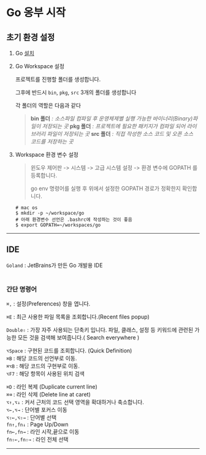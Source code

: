 # Go 옹부 시작
## 초기 환경 설정

1. Go [설치](https://golang.org/dl/)

2. Go Workspace 설정

   프로젝트를 진행할 폴더를 생성합니다.

   그후에 반드시 ```bin```, ```pkg```, ```src``` 3개의 폴더를 생성합니다

   각 폴더의 역할은 다음과 같다

   > **bin 폴더** *: 소스파일 컴파일 후 운영체제별 실행 가능한 바이너리(Binary)파일이 저장되는 곳*
   > **pkg 폴더** *: 프로젝트에 필요한 패키지가 컴파일 되어 라이브러리 파일이 저장되는 곳*
   > **src 폴더** *: 직접 작성한 소스 코드 및 오픈 소스 코드를 저장하는 곳*

3. Workspace 환경 변수 설정

   > 윈도우 제어판 -> 시스템 -> 고급 시스템 설정 -> 환경 변수에 GOPATH 를 등록합니다.
   >
   > go env 명령어를 실행 후 위에서 설정한 GOPATH 경로가 정확한지 확인합니다.

   ```
   # mac os
   $ mkdir -p ~/workspace/go
   # 아래 환경변수 선언은 .bashrc에 작성하는 것이 좋음
   $ export GOPATH=~/workspaces/go
   ```

---
## **IDE**
`Goland` : JetBrains가 만든 Go 개발용 IDE  
<br>

### **간단 명령어**
`⌘,` : 설정(Preferences) 창을 엽니다.

`⌘E` : 최근 사용한 파일 목록을 조회합니다.(Recent files popup)

`Double⇧` : 가장 자주 사용되는 단축키 입니다. 파일, 클래스, 설정 등 키워드에 관련된 가능한 모든 것을 검색해 보여줍니다.( Search everywhere )

`⌥Space` : 구현된 코드를 조회합니다. (Quick Definition)  
`⌘B` : 해당 코드의 선언부로 이동.  
`⌘⌥B` : 해당 코드의 구현부로 이동.  
`⌥F7` : 해당 항목이 사용된 위치 검색   

`⌘D` : 라인 복제 (Duplicate current line)  
`⌘⌫` : 라인 삭제 (Delete line at caret)  
`⌥↑,⌥↓` : 커서 근처의 코드 선택 영역을 확대하거나 축소합니다.  
`⌥←,⌥→` : 단어별 포커스 이동  
`⌥⇧←,⌥⇧→` : 단어별 선택  
`fn↑,fn↓` : Page Up/Down  
`fn←,fn→` : 라인 시작,끝으로 이동  
`fn⇧←,fn⇧→` : 라인 전체 선택  
 
---